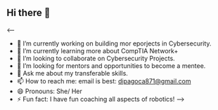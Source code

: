 ## Hi there 👋

<--
- 🔭 I’m currently working on building mor eporjects in Cybersecurity.
- 🌱 I’m currently learning more about CompTIA Network+ 
- 👯 I’m looking to collaborate on Cybersecurity Projects.
- 🤔 I’m looking for mentors and opportunities to become a mentee.
- 💬 Ask me about my transferable skills. 
- 📫 How to reach me: email is best: dipagoca871@gmail.com
- 😄 Pronouns: She/ Her
- ⚡ Fun fact: I have fun coaching all aspects of robotics!
-->
##
